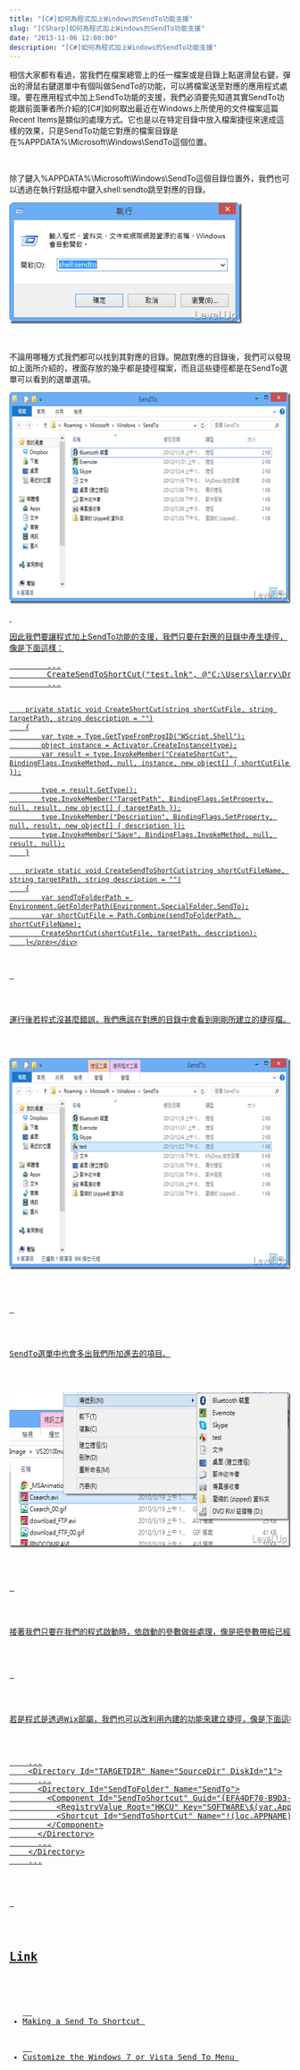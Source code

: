 ```yaml
---
title: "[C#]如何為程式加上Windows的SendTo功能支援"
slug: "[CSharp]如何為程式加上Windows的SendTo功能支援"
date: "2013-11-06 12:00:00"
description: "[C#]如何為程式加上Windows的SendTo功能支援"
---
```


<p>相信大家都有看過，當我們在檔案總管上的任一檔案或是目錄上點選滑鼠右鍵，彈出的滑鼠右鍵選單中有個叫做SendTo的功能，可以將檔案送至對應的應用程式處理。要在應用程式中加上SendTo功能的支援，我們必須要先知道其實SendTo功能跟前面筆者所介紹的[C#]如何取出最近在Windows上所使用的文件檔案</a>這篇Recent Items是類似的處理方式。它也是以在特定目錄中放入檔案捷徑來達成這樣的效果，只是SendTo功能它對應的檔案目錄是在%APPDATA%\Microsoft\Windows\SendTo這個位置。</p>  <p> </p>  <p>除了鍵入%APPDATA%\Microsoft\Windows\SendTo這個目錄位置外，我們也可以透過在執行對話框中鍵入shell:sendto跳至對應的目錄。</p>  <p><a href="http://files.dotblogs.com.tw/larrynung/1301/46e43cb2128a_12DAB/image_2.png"><img style="border-left-width: 0px; border-right-width: 0px; border-bottom-width: 0px; border-top-width: 0px" border="0" alt="image" src="\images\posts\d5a7723a-f9b5-4ed7-aea8-97793afadccb\image_thumb.png" width="417" height="217" /></a> </p>  <p> </p>  <p>不論用哪種方式我們都可以找到其對應的目錄。開啟對應的目錄後，我們可以發現如上面所介紹的，裡面存放的幾乎都是捷徑檔案，而且這些捷徑都是在SendTo選單可以看到的選單選項。</p>  <p><a href="http://files.dotblogs.com.tw/larrynung/1301/46e43cb2128a_12DAB/image_4.png"><img style="border-left-width: 0px; border-right-width: 0px; border-bottom-width: 0px; border-top-width: 0px" border="0" alt="image" src="\images\posts\d5a7723a-f9b5-4ed7-aea8-97793afadccb\image_thumb_1.png" width="644" height="378" /> </p>  <p> </p>  <p>因此我們要讓程式加上SendTo功能的支援，我們只要在對應的目錄中產生捷徑，像是下面這樣：</p>  <div id="scid:812469c5-0cb0-4c63-8c15-c81123a09de7:36360ea8-3d68-4ea7-ab07-c4b7a50c3e7d" class="wlWriterSmartContent" style="float: none; padding-bottom: 0px; padding-top: 0px; padding-left: 0px; margin: 0px; display: inline; padding-right: 0px"><pre name="code" class="c#">        ...
        CreateSendToShortCut("test.lnk", @"C:\Users\larry\Dropbox\Software\FSCapture v5.3.exe");
        ...

        private static void CreateShortCut(string shortCutFile, string targetPath, string description = "")
        {
            var type = Type.GetTypeFromProgID("WScript.Shell");
            object instance = Activator.CreateInstance(type);
            var result = type.InvokeMember("CreateShortCut", BindingFlags.InvokeMethod, null, instance, new object[] { shortCutFile });

            type = result.GetType();
            type.InvokeMember("TargetPath", BindingFlags.SetProperty, null, result, new object[] { targetPath });
            type.InvokeMember("Description", BindingFlags.SetProperty, null, result, new object[] { description });
            type.InvokeMember("Save", BindingFlags.InvokeMethod, null, result, null);
        }

        private static void CreateSendToShortCut(string shortCutFileName, string targetPath, string description = "")
        {
            var sendToFolderPath = Environment.GetFolderPath(Environment.SpecialFolder.SendTo);
            var shortCutFile = Path.Combine(sendToFolderPath, shortCutFileName);
            CreateShortCut(shortCutFile, targetPath, description);
        }</pre></div>

<p> </p>

<p>運行後若程式沒甚麼錯誤，我們應該在對應的目錄中會看到剛剛所建立的捷徑檔。</p>

<p><img style="border-left-width: 0px; border-right-width: 0px; border-bottom-width: 0px; border-top-width: 0px" border="0" alt="image" src="\images\posts\d5a7723a-f9b5-4ed7-aea8-97793afadccb\image_thumb_2.png" width="644" height="378" /> </p>

<p> </p>

<p>SendTo選單中也會多出我們所加進去的項目。</p>

<p><img style="border-left-width: 0px; border-right-width: 0px; border-bottom-width: 0px; border-top-width: 0px" border="0" alt="image" src="\images\posts\d5a7723a-f9b5-4ed7-aea8-97793afadccb\image_thumb_3.png" width="622" height="278" /> </p>

<p> </p>

<p>接著我們只要在我們的程式啟動時，依啟動的參數做些處理，像是把參數帶給已經開啟的程式處理緒，或是依照所帶入的檔案與目錄位置做些處理，這邊大家應該都很了解，筆者就不對此多做說明。</p>

<p> </p>

<p>若是程式是透過Wix部屬，我們也可以改利用內建的功能來建立捷徑，像是下面這樣指定在SendToFolder中加入一個捷徑：</p>

<div id="scid:812469c5-0cb0-4c63-8c15-c81123a09de7:82560e72-8a6c-4034-baae-465ac770b695" class="wlWriterSmartContent" style="float: none; padding-bottom: 0px; padding-top: 0px; padding-left: 0px; margin: 0px; display: inline; padding-right: 0px"><pre name="code" class="xml">    ...
    &lt;Directory Id="TARGETDIR" Name="SourceDir" DiskId="1"&gt;
      ...
      &lt;Directory Id="SendToFolder" Name="SendTo"&gt;
        &lt;Component Id="SendToShortcut" Guid="{EFA4DF70-B9D3-417D-BAE6-FA3445A6E5E2}"&gt;
          &lt;RegistryValue Root="HKCU" Key="SOFTWARE\$(var.AppCode)\SendToShortcut" Type="string" Value="SendToShortcut" KeyPath="yes"/&gt;
          &lt;Shortcut Id="SendToShortCut" Name="!(loc.APPNAME)" WorkingDirectory="INSTALLDIR" Target="[INSTALLLOCATION]WindowsClient.exe"&gt;&lt;/Shortcut&gt;
        &lt;/Component&gt;
      &lt;/Directory&gt;
      ...
    &lt;/Directory&gt;
    ...</pre></div>

<p> </p>

<h2>Link</h2>

<ul>
  <li>Making a Send To Shortcut </li>

  <li>Customize the Windows 7 or Vista Send To Menu </li>
</ul>
